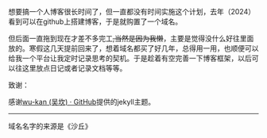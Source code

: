 想要搞一个人博客很长时间了，但一直都没有时间实施这个计划，去年（2024）看到可以在github上搭建博客，于是就购置了一个域名。

但后面一直拖到现在才差不多完工~~,当然是因为我懒~~，主要是觉得没什么好往里面放的。寒假这几天提前回来了，想着域名都买了好几年，总得用一用，也顺便可以给我一个平台让我定时记录思考的契机。于是趁着有空完善一下博客框架，以后可以往这里放点日记或者记录文档等等。

致谢：

感谢[wu-kan (吴坎) · GitHub](https://github.com/wu-kan)提供的jekyll主题。

***

域名名字的来源是《沙丘》



